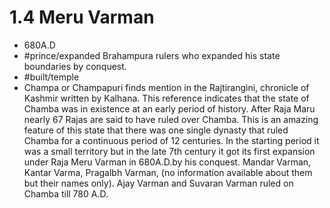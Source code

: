 # 1.4 Meru Varman
* 680A.D
* #prince/expanded Brahampura rulers who expanded his state boundaries by conquest.
* #built/temple
* Champa or Champapuri finds mention in the Rajtirangini, chronicle of Kashmir written by Kalhana. This reference indicates that the state of Chamba was in existence at an early period of history.
After Raja Maru nearly 67 Rajas are said to have ruled over Chamba. This is an amazing feature of this state that there was one single dynasty that ruled Chamba for a continuous period of 12
centuries.
In the starting period it was a small territory but in the late 7th century it got its first expansion under Raja Meru Varman in 680A.D.by his conquest. Mandar Varman, Kantar Varma, Pragalbh Varman, (no information available about them but their names only).
Ajay Varman and Suvaran Varman ruled on Chamba till 780 A.D.
